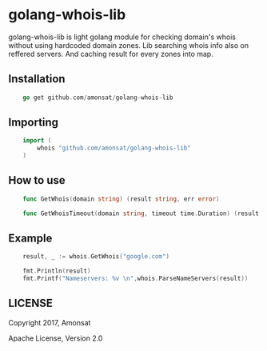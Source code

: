 # golang-whois-lib

golang-whois-lib is light golang module for checking domain's whois without using hardcoded domain zones. Lib searching whois info also on reffered servers. And caching result for every zones into map.

## Installation

```go
    go get github.com/amonsat/golang-whois-lib
```

## Importing

```go
    import (
        whois "github.com/amonsat/golang-whois-lib"
    )
```

## How to use

```go
    func GetWhois(domain string) (result string, err error)

    func GetWhoisTimeout(domain string, timeout time.Duration) (result string, err error)
```

## Example

```go
    result, _ := whois.GetWhois("google.com")

    fmt.Println(result)
    fmt.Printf("Nameservers: %v \n",whois.ParseNameServers(result))
```

## LICENSE

Copyright 2017, Amonsat

Apache License, Version 2.0